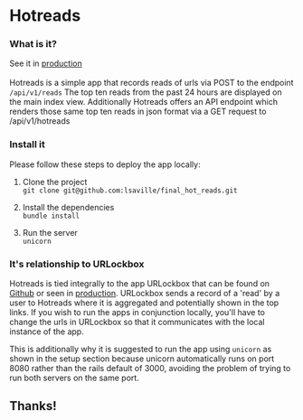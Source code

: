 # Hotreads

### What is it?
See it in [production]( https://sheltered-springs-63378.herokuapp.com/)
<br><br>
Hotreads is a simple app that records reads of urls via POST to the endpoint `/api/v1/reads` The top ten reads from the past 24 hours are displayed on the main index view. Additionally Hotreads offers an API endpoint which renders those same top ten reads in json format via a GET request to /api/v1/hotreads

### Install it

Please follow these steps to deploy the app locally:
1. Clone the project<br>
`git clone git@github.com:lsaville/final_hot_reads.git`<br>

2. Install the dependencies<br>
`bundle install`<br>

3. Run the server<br>
`unicorn`

### It's relationship to URLockbox

Hotreads is tied integrally to the app URLockbox that can be found on [Github](https://github.com/lsaville/final_assessment_urlockbox) or seen in [production](https://calm-fjord-11043.herokuapp.com/links). URLockbox sends a record of a 'read' by a user to Hotreads where it is aggregated and potentially shown in the top links. If you wish to run the apps in conjunction locally, you'll have to change the urls in URLockbox so that it communicates with the local instance of the app.

This is additionally why it is suggested to run the app using `unicorn` as shown in the setup section because unicorn automatically runs on port 8080 rather than the rails default of 3000, avoiding the problem of trying to run both servers on the same port.

## Thanks!
